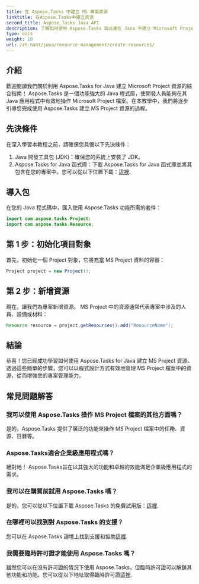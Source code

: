 ```yaml
---
title: 在 Aspose.Tasks 中建立 MS 專案資源
linktitle: 在Aspose.Tasks中建立資源
second_title: Aspose.Tasks Java API
description: 了解如何使用 Aspose.Tasks 函式庫在 Java 中建立 Microsoft Project 資源。高效率資源管理的逐步指南。
type: docs
weight: 10
url: /zh-hant/java/resource-management/create-resources/
---
```

## 介紹
歡迎閱讀我們關於利用 Aspose.Tasks for Java 建立 Microsoft Project 資源的綜合指南！ Aspose.Tasks 是一個功能強大的 Java 程式庫，使開發人員能夠在其 Java 應用程式中有效地操作 Microsoft Project 檔案。在本教學中，我們將逐步引導您完成使用 Aspose.Tasks 建立 MS Project 資源的過程。
## 先決條件
在深入學習本教程之前，請確保您具備以下先決條件：
1. Java 開發工具包 (JDK)：確保您的系統上安裝了 JDK。
2.  Aspose.Tasks for Java 函式庫：下載 Aspose.Tasks for Java 函式庫並將其包含在您的專案中。您可以從以下位置下載：[這裡](https://releases.aspose.com/tasks/java/).

## 導入包
在您的 Java 程式碼中，匯入使用 Aspose.Tasks 功能所需的套件：
```java
import com.aspose.tasks.Project;
import com.aspose.tasks.Resource;
```

## 第 1 步：初始化項目對象
首先，初始化一個 Project 對象，它將充當 MS Project 資料的容器：
```java
Project project = new Project();
```
## 第 2 步：新增資源
現在，讓我們為專案新增資源。 MS Project 中的資源通常代表專案中涉及的人員、設備或材料：
```java
Resource resource = project.getResources().add("ResourceName");
```

## 結論
恭喜！您已經成功學習如何使用 Aspose.Tasks for Java 建立 MS Project 資源。透過這些簡單的步驟，您可以以程式設計方式有效地管理 MS Project 檔案中的資源，從而增強您的專案管理能力。
## 常見問題解答
### 我可以使用 Aspose.Tasks 操作 MS Project 檔案的其他方面嗎？
是的，Aspose.Tasks 提供了廣泛的功能來操作 MS Project 檔案中的任務、資源、日曆等。
### Aspose.Tasks適合企業級應用程式嗎？
絕對地！ Aspose.Tasks旨在以其強大的功能和卓越的效能滿足企業級應用程式的需求。
### 我可以在購買前試用 Aspose.Tasks 嗎？
是的，您可以從以下位置下載 Aspose.Tasks 的免費試用版：[這裡](https://releases.aspose.com/).
### 在哪裡可以找到對 Aspose.Tasks 的支援？
您可以在 Aspose.Tasks 論壇上找到支援和協助[這裡](https://forum.aspose.com/c/tasks/15).
### 我需要臨時許可證才能使用 Aspose.Tasks 嗎？
雖然您可以在沒有許可證的情況下使用 Aspose.Tasks，但臨時許可證可以解鎖其他功能和功能。您可以從以下地址取得臨時許可證[這裡](https://purchase.aspose.com/temporary-license/).